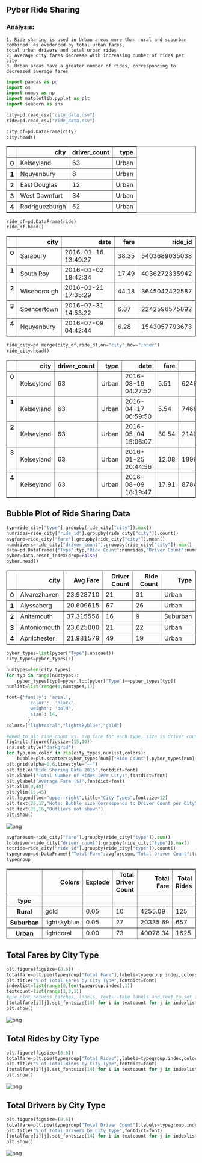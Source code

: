 
## Pyber Ride Sharing

### Analysis:
    1. Ride sharing is used in Urban areas more than rural and suburban combined: as evidenced by total urban fares, 
    total urban drivers and total urban rides
    2. Average city fares decrease with increasing number of rides per city
    3. Urban areas have a greater number of rides, corresponding to decreased average fares
    


```python
import pandas as pd
import os
import numpy as np
import matplotlib.pyplot as plt
import seaborn as sns
```


```python
city=pd.read_csv("city_data.csv")
ride=pd.read_csv("ride_data.csv")

```


```python
city_df=pd.DataFrame(city)
city.head()
```




<div>
<style>
    .dataframe thead tr:only-child th {
        text-align: right;
    }

    .dataframe thead th {
        text-align: left;
    }

    .dataframe tbody tr th {
        vertical-align: top;
    }
</style>
<table border="1" class="dataframe">
  <thead>
    <tr style="text-align: right;">
      <th></th>
      <th>city</th>
      <th>driver_count</th>
      <th>type</th>
    </tr>
  </thead>
  <tbody>
    <tr>
      <th>0</th>
      <td>Kelseyland</td>
      <td>63</td>
      <td>Urban</td>
    </tr>
    <tr>
      <th>1</th>
      <td>Nguyenbury</td>
      <td>8</td>
      <td>Urban</td>
    </tr>
    <tr>
      <th>2</th>
      <td>East Douglas</td>
      <td>12</td>
      <td>Urban</td>
    </tr>
    <tr>
      <th>3</th>
      <td>West Dawnfurt</td>
      <td>34</td>
      <td>Urban</td>
    </tr>
    <tr>
      <th>4</th>
      <td>Rodriguezburgh</td>
      <td>52</td>
      <td>Urban</td>
    </tr>
  </tbody>
</table>
</div>




```python
ride_df=pd.DataFrame(ride)
ride_df.head()
```




<div>
<style>
    .dataframe thead tr:only-child th {
        text-align: right;
    }

    .dataframe thead th {
        text-align: left;
    }

    .dataframe tbody tr th {
        vertical-align: top;
    }
</style>
<table border="1" class="dataframe">
  <thead>
    <tr style="text-align: right;">
      <th></th>
      <th>city</th>
      <th>date</th>
      <th>fare</th>
      <th>ride_id</th>
    </tr>
  </thead>
  <tbody>
    <tr>
      <th>0</th>
      <td>Sarabury</td>
      <td>2016-01-16 13:49:27</td>
      <td>38.35</td>
      <td>5403689035038</td>
    </tr>
    <tr>
      <th>1</th>
      <td>South Roy</td>
      <td>2016-01-02 18:42:34</td>
      <td>17.49</td>
      <td>4036272335942</td>
    </tr>
    <tr>
      <th>2</th>
      <td>Wiseborough</td>
      <td>2016-01-21 17:35:29</td>
      <td>44.18</td>
      <td>3645042422587</td>
    </tr>
    <tr>
      <th>3</th>
      <td>Spencertown</td>
      <td>2016-07-31 14:53:22</td>
      <td>6.87</td>
      <td>2242596575892</td>
    </tr>
    <tr>
      <th>4</th>
      <td>Nguyenbury</td>
      <td>2016-07-09 04:42:44</td>
      <td>6.28</td>
      <td>1543057793673</td>
    </tr>
  </tbody>
</table>
</div>




```python
ride_city=pd.merge(city_df,ride_df,on="city",how="inner")
ride_city.head()
```




<div>
<style>
    .dataframe thead tr:only-child th {
        text-align: right;
    }

    .dataframe thead th {
        text-align: left;
    }

    .dataframe tbody tr th {
        vertical-align: top;
    }
</style>
<table border="1" class="dataframe">
  <thead>
    <tr style="text-align: right;">
      <th></th>
      <th>city</th>
      <th>driver_count</th>
      <th>type</th>
      <th>date</th>
      <th>fare</th>
      <th>ride_id</th>
    </tr>
  </thead>
  <tbody>
    <tr>
      <th>0</th>
      <td>Kelseyland</td>
      <td>63</td>
      <td>Urban</td>
      <td>2016-08-19 04:27:52</td>
      <td>5.51</td>
      <td>6246006544795</td>
    </tr>
    <tr>
      <th>1</th>
      <td>Kelseyland</td>
      <td>63</td>
      <td>Urban</td>
      <td>2016-04-17 06:59:50</td>
      <td>5.54</td>
      <td>7466473222333</td>
    </tr>
    <tr>
      <th>2</th>
      <td>Kelseyland</td>
      <td>63</td>
      <td>Urban</td>
      <td>2016-05-04 15:06:07</td>
      <td>30.54</td>
      <td>2140501382736</td>
    </tr>
    <tr>
      <th>3</th>
      <td>Kelseyland</td>
      <td>63</td>
      <td>Urban</td>
      <td>2016-01-25 20:44:56</td>
      <td>12.08</td>
      <td>1896987891309</td>
    </tr>
    <tr>
      <th>4</th>
      <td>Kelseyland</td>
      <td>63</td>
      <td>Urban</td>
      <td>2016-08-09 18:19:47</td>
      <td>17.91</td>
      <td>8784212854829</td>
    </tr>
  </tbody>
</table>
</div>



## Bubble Plot of Ride Sharing Data


```python
typ=ride_city["type"].groupby(ride_city["city"]).max()
numrides=ride_city["ride_id"].groupby(ride_city["city"]).count()
avgfare=ride_city["fare"].groupby(ride_city["city"]).mean()
numdrivers=ride_city["driver_count"].groupby(ride_city["city"]).max()
data=pd.DataFrame({"Type":typ,"Ride Count":numrides,"Driver Count":numdrivers,"Avg Fare":avgfare})
pyber=data.reset_index(drop=False)
pyber.head()
```




<div>
<style>
    .dataframe thead tr:only-child th {
        text-align: right;
    }

    .dataframe thead th {
        text-align: left;
    }

    .dataframe tbody tr th {
        vertical-align: top;
    }
</style>
<table border="1" class="dataframe">
  <thead>
    <tr style="text-align: right;">
      <th></th>
      <th>city</th>
      <th>Avg Fare</th>
      <th>Driver Count</th>
      <th>Ride Count</th>
      <th>Type</th>
    </tr>
  </thead>
  <tbody>
    <tr>
      <th>0</th>
      <td>Alvarezhaven</td>
      <td>23.928710</td>
      <td>21</td>
      <td>31</td>
      <td>Urban</td>
    </tr>
    <tr>
      <th>1</th>
      <td>Alyssaberg</td>
      <td>20.609615</td>
      <td>67</td>
      <td>26</td>
      <td>Urban</td>
    </tr>
    <tr>
      <th>2</th>
      <td>Anitamouth</td>
      <td>37.315556</td>
      <td>16</td>
      <td>9</td>
      <td>Suburban</td>
    </tr>
    <tr>
      <th>3</th>
      <td>Antoniomouth</td>
      <td>23.625000</td>
      <td>21</td>
      <td>22</td>
      <td>Urban</td>
    </tr>
    <tr>
      <th>4</th>
      <td>Aprilchester</td>
      <td>21.981579</td>
      <td>49</td>
      <td>19</td>
      <td>Urban</td>
    </tr>
  </tbody>
</table>
</div>




```python
pyber_types=list(pyber["Type"].unique())
city_types=pyber_types[:]

```


```python
numtypes=len(city_types)
for typ in range(numtypes):
    pyber_types[typ]=pyber.loc[pyber["Type"]==pyber_types[typ]]
numlist=list(range(0,numtypes,1))

```


```python
font={'family': 'arial',
        'color':  'black',
        'weight': 'bold',
        'size': 14,
        }
colors=["lightcoral","lightskyblue","gold"]
```


```python
#Need to plt ride count vs. avg fare for each type, size is driver count
fig1=plt.figure(figsize=(15,10))
sns.set_style("darkgrid")
for typ,num,color in zip(city_types,numlist,colors):
    bubble=plt.scatter(pyber_types[num]["Ride Count"],pyber_types[num]["Avg Fare"],s=15*pyber_types[num]["Driver Count"],c=color,alpha=0.5,linewidth=2,edgecolors="black",label=typ)
plt.grid(alpha=0.6,linestyle="--")
plt.title("Ride Sharing Data 2016",fontdict=font)
plt.xlabel("Total Number of Rides (Per City)",fontdict=font)
plt.ylabel("Average Fare ($)",fontdict=font)
plt.xlim(0,40)
plt.ylim(15,45)
plt.legend(loc="upper right",title="City Types",fontsize=12)
plt.text(25,17,"Note: Bubble size Corresponds to Driver Count per City")
plt.text(25,16,"Outliers not shown")
plt.show()
```


![png](output_12_0.png)



```python
avgfaresum=ride_city["fare"].groupby(ride_city["type"]).sum()
totdriver=ride_city["driver_count"].groupby(ride_city["type"]).max()
totride=ride_city["ride_id"].groupby(ride_city["type"]).count()
typegroup=pd.DataFrame({"Total Fare":avgfaresum,"Total Driver Count":totdriver,"Total Rides":totride,"Colors":["gold","lightskyblue","lightcoral"],"Explode":[0.05,0.05,0]})
typegroup
```




<div>
<style>
    .dataframe thead tr:only-child th {
        text-align: right;
    }

    .dataframe thead th {
        text-align: left;
    }

    .dataframe tbody tr th {
        vertical-align: top;
    }
</style>
<table border="1" class="dataframe">
  <thead>
    <tr style="text-align: right;">
      <th></th>
      <th>Colors</th>
      <th>Explode</th>
      <th>Total Driver Count</th>
      <th>Total Fare</th>
      <th>Total Rides</th>
    </tr>
    <tr>
      <th>type</th>
      <th></th>
      <th></th>
      <th></th>
      <th></th>
      <th></th>
    </tr>
  </thead>
  <tbody>
    <tr>
      <th>Rural</th>
      <td>gold</td>
      <td>0.05</td>
      <td>10</td>
      <td>4255.09</td>
      <td>125</td>
    </tr>
    <tr>
      <th>Suburban</th>
      <td>lightskyblue</td>
      <td>0.05</td>
      <td>27</td>
      <td>20335.69</td>
      <td>657</td>
    </tr>
    <tr>
      <th>Urban</th>
      <td>lightcoral</td>
      <td>0.00</td>
      <td>73</td>
      <td>40078.34</td>
      <td>1625</td>
    </tr>
  </tbody>
</table>
</div>



## Total Fares by City Type


```python
plt.figure(figsize=(8,6))
totalfare=plt.pie(typegroup["Total Fare"],labels=typegroup.index,colors=typegroup["Colors"],explode=typegroup["Explode"],autopct='%1.0f%%',shadow=True,startangle=90)
plt.title("% of Total Fares by City Type",fontdict=font)
indexlist=list(range(0,len(typegroup.index),1))
textcount=list(range(1,3,1))
#pie plot returns patches, labels, text---take labels and text to set fontsize
[totalfare[i][j].set_fontsize(14) for i in textcount for j in indexlist]
plt.show()

```


![png](output_15_0.png)


## Total Rides by City Type


```python
plt.figure(figsize=(8,6))
totalfare=plt.pie(typegroup["Total Rides"],labels=typegroup.index,colors=typegroup["Colors"],explode=typegroup["Explode"],autopct='%1.0f%%',shadow=True,startangle=90)
plt.title("% of Total Rides by City Type",fontdict=font)
[totalfare[i][j].set_fontsize(14) for i in textcount for j in indexlist]
plt.show()
```


![png](output_17_0.png)


## Total Drivers by City Type


```python
plt.figure(figsize=(8,6))
totalfare=plt.pie(typegroup["Total Driver Count"],labels=typegroup.index,colors=typegroup["Colors"],explode=typegroup["Explode"],autopct='%1.0f%%',shadow=True,startangle=90)
plt.title("% of Total Drivers by City Type",fontdict=font)
[totalfare[i][j].set_fontsize(14) for i in textcount for j in indexlist]
plt.show()
```


![png](output_19_0.png)

